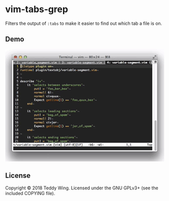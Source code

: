 vim-tabs-grep
=============

Filters the output of `:tabs` to make it easier to find out which tab a file is
on.


## Demo
![Screencast](./Demo.gif)


## License
Copyright © 2018 Teddy Wing. Licensed under the GNU GPLv3+ (see the included
COPYING file).
